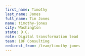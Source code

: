 ```yaml
---
first_name: Timothy
last_name: Jones
full_name: Tim Jones
name: timothy-jones
city: Washington
state: D.C.
role: Digital transformation lead
team: 18F Consulting
redirect_from: /team/timothy-jones
---
```

